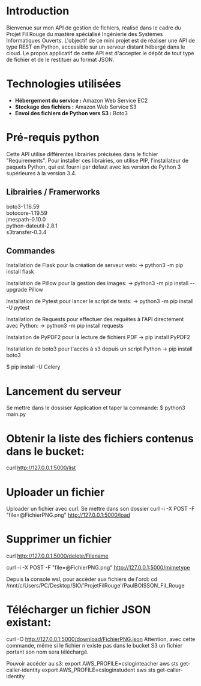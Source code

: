 # Introduction
Bienvenue sur mon API de gestion de fichiers, réalisé dans le cadre du Projet Fil Rouge du mastère spécialisé Ingénierie des Systèmes Informatiques Ouverts. L'objectif de ce mini projet est de réaliser une API de type REST en Python, accessible sur un serveur
distant hébergé dans le cloud. Le propos applicatif de cette API est d'accepter le dépôt de tout type de fichier et de le restituer au format JSON.

# Technologies utilisées
- **Hébergement du service :** Amazon Web Service EC2
- **Stockage des fichiers :** Amazon Web Service S3
- **Envoi des fichiers de Python vers S3 :** Boto3

# Pré-requis python
Cette API utilise différentes librairies précisées dans le fichier "Requirements". Pour installer ces librairies, on utilise PIP, l'installateur de paquets Python, qui est fourni par défaut avec les version de Python 3 supérieures à la version 3.4. 
    
## Librairies / Framerworks
boto3-1.16.59  
botocore-1.19.59   
jmespath-0.10.0  
python-dateutil-2.8.1   
s3transfer-0.3.4  


## Commandes 
Installation de Flask pour la création de serveur web:
&rarr; python3 -m pip install flask

Installation de Pillow pour la gestion des images:
&rarr; python3 -m pip install --upgrade Pillow

Installation de Pytest pour lancer le script de tests:
&rarr; python3 -m pip install -U pytest

Installation de Requests pour effectuer des requêtes à l'API directement avec Python:
&rarr; python3 -m pip install requests

Instalation de PyPDF2 pour la lecture de fichiers PDF
&rarr; pip install PyPDF2

Installation de boto3 pour l'accès à s3 depuis un script Python
&rarr; pip install boto3


$ pip install -U Celery

# Lancement du serveur
Se mettre dans le dossiser Application et taper la commande: $ python3 main.py


# Obtenir la liste des fichiers contenus dans le bucket:
curl http://127.0.0.1:5000/list

# Uploader un fichier
Uploader un fichier avec curl. Se mettre dans son dossier 
curl -i -X POST -F "file=@FichierPNG.png"  http://127.0.0.1:5000/load


# Supprimer un fichier 
curl http://127.0.0.1:5000/delete/Filename

curl -i -X POST -F "file=@FichierPNG.png"  http://127.0.0.1:5000/mimetype

Depuis la console wsl, pour accéder aux fichiers de l'ordi: cd /mnt/c/Users/PC/Desktop/SIO/'ProjetFilRouge'/PaulBOISSON_Fil_Rouge


# Télécharger un fichier JSON existant:

curl -O http://127.0.0.1:5000/download/FichierPNG.json
Attention, avec cette commande, même si le fichier n'existe pas dans le bucket S3 un fichier portant son nom sera téléchargé. 



Pouvoir accéder au s3:
export AWS_PROFILE=csloginteacher
aws sts get-caller-identity
export AWS_PROFILE=csloginstudent
aws sts get-caller-identity